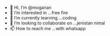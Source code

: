 - 👋 Hi, I’m @moganan
- 👀 I’m interested in ...free fire
- 🌱 I’m currently learning ...coding
- 💞️ I’m looking to collaborate on ...jenistan nimal
- 📫 How to reach me ...with whatsapp

<!---
moganan/moganan is a ✨ special ✨ repository because its `README.md` (this file) appears on your GitHub profile.
You can click the Preview link to take a look at your changes.
--->

